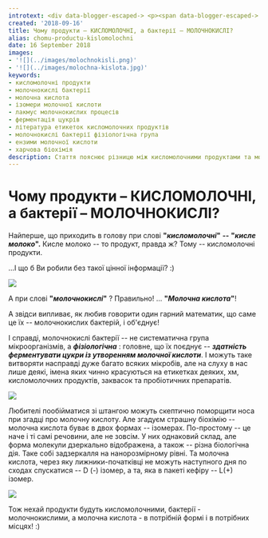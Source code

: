 ```yaml
---
introtext: <div data-blogger-escaped-> <p><span data-blogger-escaped-> Хтось плутає, а хтось гадає, що різниці нема. Насправді вона є. Все дуже логічно і ось чому:</span></p> </div>
created: '2018-09-16'
title: Чому продукти – КИСЛОМОЛОЧНІ, а бактерії – МОЛОЧНОКИСЛІ?
alias: chomu-productu-kislomolochni
date: 16 September 2018
images:
- '![](../images/molochnokisli.png)'
- '![](../images/molochna-kislota.jpg)'
keywords:
- кисломолочні продукти
- молочнокислі бактерії
- молочна кислота
- ізомери молочної кислоти
- лакмус молочнокислих процесів
- ферментація цукрів
- література етикеток кисломолочних продуктів
- молочнокислі бактерії фізіологічна група
- ензими молочної кислоти
- харчова біохімія
description: Стаття пояснює різницю між кисломолочними продуктами та молочнокислими бактеріями, визначає молочну кислоту, її ізомери і роль ферментації цукрів у процесах молочнокислого бродіння.
---
```


# Чому продукти – КИСЛОМОЛОЧНІ, а бактерії – МОЛОЧНОКИСЛІ?

Найперше, що приходить в голову при слові **"*кисломолочні*"** **--** **"*кисле молоко*".** Кисле молоко -- то продукт, правда ж? Тому -- кисломолочні продукти.

...І що б Ви робили без такої цінної інформації? :)

[![](https://3.bp.blogspot.com/-XKTBNbgBsNo/W7Y1tt5Ae_I/AAAAAAAAAJw/WMIGywR8QS0aOdAZ8jesKPIRsH9Yru2xQCLcBGAs/s640/%25D0%25BC%25D0%25BE%25D0%25BB%25D0%25BE%25D1%2587%25D0%25BD%25D0%25BE%25D0%25BA%25D0%25B8%25D1%2581%25D0%25BB%25D1%2596%2B%25D1%2587%25D0%25B8%2B%25D0%25BA%25D0%25B8%25D1%2581%25D0%25BB%25D0%25BE%25D0%25BC%25D0%25BE%25D0%25BB%25D0%25BE%25D1%2587%25D0%25BD%25D1%2596.jpg)](https://3.bp.blogspot.com/-XKTBNbgBsNo/W7Y1tt5Ae_I/AAAAAAAAAJw/WMIGywR8QS0aOdAZ8jesKPIRsH9Yru2xQCLcBGAs/s1600/%25D0%25BC%25D0%25BE%25D0%25BB%25D0%25BE%25D1%2587%25D0%25BD%25D0%25BE%25D0%25BA%25D0%25B8%25D1%2581%25D0%25BB%25D1%2596%2B%25D1%2587%25D0%25B8%2B%25D0%25BA%25D0%25B8%25D1%2581%25D0%25BB%25D0%25BE%25D0%25BC%25D0%25BE%25D0%25BB%25D0%25BE%25D1%2587%25D0%25BD%25D1%2596.jpg)

А при слові **"*молочнокислі*"** ? Правильно! ... **"*Молочна кислота*"**!

А звідси випливає, як любив говорити один гарний математик, що саме це їх -- молочнокислих бактерій, і об'єднує!

І справді, молочнокислі бактерії -- не систематична група мікроорганізмів, а ***фізіологічна*** : головне, що їх поєднує -- ***здатність ферментувати цукри із утворенням молочної кислоти***. І можуть таке витворяти насправді дуже багато всяких мікробів, але на слуху в нас лише деякі, імена яких чинно красуються на етикетках деяких, хм, кисломолочних продуктів, заквасок та пробіотичних препаратів.

![](../images/molochnokisli.png)

Любителі пообійматися зі штангою можуть скептично поморщити носа при згадці про молочну кислоту. Але згадуєм страшну біохімію -- молочна кислота буває в двох формах -- ізомерах. По-простому -- це наче і ті самі речовини, але не зовсім. У них однаковий склад, але форма молекули дзеркально відображена, а також -- різна біологічна дія. Таке собі задзеркалля на нанорозмірному рівні. Та молочна кислота, через яку лижники-початківці не можуть наступного дня по сходах спускатися -- D (-) ізомер, а та, яка в пакеті кефіру -- L(+) ізомер.

![](../images/molochna-kislota.jpg)

Тож нехай продукти будуть кисломолочними, бактерії - молочнокислими, а молочна кислота - в потрібній формі і в потрібних місцях! :)
